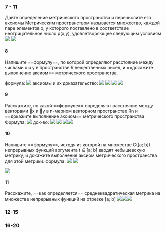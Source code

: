 
### 7 - 11
Дайте определение метрического пространства и перечислите его аксиомы
Метрическим пространством называется множество, каждой паре элементов x, y которого поставлено в соответствие неотрицательное число ρ(x,y), удовлетворяющее следующим условиям
![](attachment/a7eb224faa8501c567fd27c4e3c8e98e.png)
![](attachment/dfe5ece88f062eb04c96786f358a5389.png)
#### 8
Напишите ==формулу==, по которой определяют расстояние между числами x и y в пространстве R вещественных чисел, и ==докажите выполнение аксиом== метрического пространства.

формула: 
![](attachment/934f72f3571d7202394269847067d987.png)
аксиомы и их доказательство:
![](attachment/cf44e93e89ff568af42bd48c640ae229.png)
![](attachment/e93d2b0fb0932c044722d02c7cd8852e.png)
![](attachment/4c41abef01db727d6cfcaa58c87618cb.png)
![](attachment/80f116beca3d10ce8e6f45d732463c43.png)
#### 9
Расскажите, по какой ==формуле== определяют расстояние между векторами ⃗x и ⃗y в n-мерном векторном пространстве Rn и ==докажите выполнение аксиом== метрического пространства
Формула:
![](attachment/adca18083c740a791f98098948e3930d.png)
док-во:
![](attachment/24d03dc38cede2f00d0251474d76ac78.png)
![](attachment/d8d203ebb446be137451326113b18291.png)
![](attachment/3875f2bc8a41f2e180d5f87548061896.png)![](attachment/ffa50488cbd584b7827f8d845481998b.png)
#### 10
Напишите ==формулу==, исходя из которой на множестве C([a; b]) непрерывных функций аргумента t ∈ [a; b] вводят чебышевскую метрику, и докажите выполнение аксиом метрического пространства для этой метрики.
формула:
![](attachment/5577e0f1028ad47f4fb235b0675646be.png)
![](attachment/5d49bdf692c0da48d84848b50a12f37c.png)

![](attachment/889e531c87d4103a9c406534b5eb024a.png)

#### 11
Расскажите, ==как определяется== среднеквадратическая метрика на множестве непрерывных функций на отрезке [a; b]
![](attachment/42c4469d99c1225b4ed83b5b5037fa40.png)![](attachment/1db7eb478e450ec7c9470296f13fec52.png)![](attachment/1743d4ba384b18d0a0d0d42131d6ee1b.png)
### 12-15

### 16-20